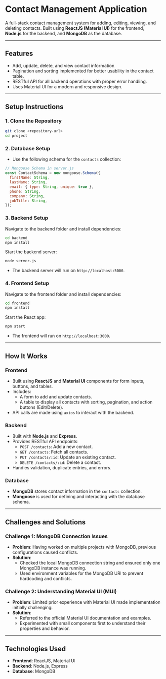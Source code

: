 # Contact Management Application

A full-stack contact management system for adding, editing, viewing, and deleting contacts. Built using **ReactJS (Material UI)** for the frontend, **Node.js** for the backend, and **MongoDB** as the database.

---

## **Features**

- Add, update, delete, and view contact information.
- Pagination and sorting implemented for better usability in the contact table.
- RESTful API for all backend operations with proper error handling.
- Uses Material UI for a modern and responsive design.

---

## **Setup Instructions**

### **1. Clone the Repository**

```bash
git clone <repository-url>
cd project
```

### **2. Database Setup**

- Use the following schema for the `contacts` collection:

```javascript
// Mongoose Schema in server.js
const ContactSchema = new mongoose.Schema({
  firstName: String,
  lastName: String,
  email: { type: String, unique: true },
  phone: String,
  company: String,
  jobTitle: String,
});
```

### **3. Backend Setup**

Navigate to the backend folder and install dependencies:

```bash
cd backend
npm install
```

Start the backend server:

```bash
node server.js
```

- The backend server will run on `http://localhost:5000`.

### **4. Frontend Setup**

Navigate to the frontend folder and install dependencies:

```bash
cd frontend
npm install
```

Start the React app:

```bash
npm start
```

- The frontend will run on `http://localhost:3000`.

---

## **How It Works**

### **Frontend**

- Built using **ReactJS** and **Material UI** components for form inputs, buttons, and tables.
- Includes:
  - A form to add and update contacts.
  - A table to display all contacts with sorting, pagination, and action buttons (Edit/Delete).
- API calls are made using `axios` to interact with the backend.

### **Backend**

- Built with **Node.js** and **Express**.
- Provides RESTful API endpoints:
  - `POST /contacts`: Add a new contact.
  - `GET /contacts`: Fetch all contacts.
  - `PUT /contacts/:id`: Update an existing contact.
  - `DELETE /contacts/:id`: Delete a contact.
- Handles validation, duplicate entries, and errors.

### **Database**

- **MongoDB** stores contact information in the `contacts` collection.
- **Mongoose** is used for defining and interacting with the database schema.

---

## **Challenges and Solutions**

### **Challenge 1**: MongoDB Connection Issues

- **Problem**: Having worked on multiple projects with MongoDB, previous configurations caused conflicts.
- **Solution**:
  - Checked the local MongoDB connection string and ensured only one MongoDB instance was running.
  - Used environment variables for the MongoDB URI to prevent hardcoding and conflicts.

### **Challenge 2**: Understanding Material UI (MUI)

- **Problem**: Limited prior experience with Material UI made implementation initially challenging.
- **Solution**:
  - Referred to the official Material UI documentation and examples.
  - Experimented with small components first to understand their properties and behavior.

---

## **Technologies Used**

- **Frontend**: ReactJS, Material UI
- **Backend**: Node.js, Express
- **Database**: MongoDB
